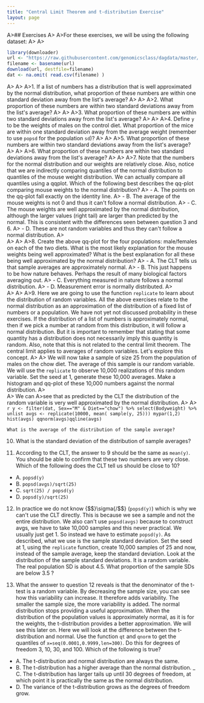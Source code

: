 ```yaml
---
title: "Central Limit Theorem and t-distribution Exercise"
layout: page
---
```



A>## Exercises
A>
A>For these exercises, we will be using the following dataset:
A>
A>
```r
library(downloader) 
url <- "https://raw.githubusercontent.com/genomicsclass/dagdata/master/inst/extdata/mice_pheno.csv"
filename <- basename(url)
download(url, destfile=filename)
dat <- na.omit( read.csv(filename) )
```
A>
A>
A>1. If a list of numbers has a distribution that is well approximated by the normal distribution, what proportion of these numbers are within one standard deviation away from the list's average?
A>
A>
A>2. What proportion of these numbers are within two standard deviations away from the list's average?
A>
A>
A>3. What proportion of these numbers are within two standard deviations away from the list's average?
A>
A>
A>4. Define `y` to be the weights of males on the control diet. What proportion of the mice are within one standard deviation away from the average weight (remember to use `popsd` for the population `sd`)? 
A>
A>
A>5. What proportion of these numbers are within two standard deviations away from the list's average?
A>
A>
A>6. What proportion of these numbers are within two standard deviations away from the list's average?
A>
A>
A>7. Note that the numbers for the normal distribution and our weights are relatively close. Also, notice that we are indirectly comparing quantiles of the normal distribution to quantiles of the mouse weight distribution. We can actually compare all quantiles using a qqplot. Which of the following best describes the qq-plot comparing mouse weights to the normal distribution?
A>  - A. The points on the qq-plot fall exactly on the identity line.
A>  - B. The average of the mouse weights is not 0 and thus it can't follow a normal distribution.
A>  - C. The mouse weights are well approximated by the normal distribution, although the larger values (right tail) are larger than predicted by the normal. This is consistent with the differences seen between question 3 and 6. 
A>  - D. These are not random variables and thus they can't follow a normal distribution.
A>  
A>
A>
A>8. Create the above qq-plot for the four populations: male/females on each of the two diets. What is the most likely explanation for the mouse weights being well approximated? What is the best explanation for all these being well approximated by the normal distribution?
A>  - A. The CLT tells us that sample averages are approximately normal.
A>  - B. This just happens to be how nature behaves. Perhaps the result of many biological factors averaging out.
A>  - C. Everything measured in nature follows a normal distribution.
A>  - D. Measurement error is normally distributed.
A>  
A>
A>
A>9. Here we are going to use the function `replicate` to learn about the distribution of random variables. All the above exercises relate to the normal distribution as an approximation of the distribution of a fixed list of numbers or a population. We have not yet not discussed probability in these exercises. If the distribution of a list of numbers is approximately normal, then if we pick a number at random from this distribution, it will follow a normal distribution. But it is important to remember that stating that some quantity has a distribution does not necessarily imply this quantity is random. Also, note that this is not related to the central limit theorem. The central limit applies to averages of random variables. Let's explore this concept. 
A>
A>    We will now take a sample of size 25 from the population of males on the chow diet. The average of this sample is our random variable. We will use the `replicate` to observe 10,000 realizations of this random variable. Set the seed at 1, generate these 10,000 averages. Make a histogram and qq-plot of these 10,000 numbers against the normal distribution. 
A>    
A>    We can 
A>see that as predicted by the CLT the distribution of the random variable is very well approximated by the normal distribution.
A>
A>    
    ```r
    y <- filter(dat, Sex=="M" & Diet=="chow") %>% select(Bodyweight) %>% unlist
    avgs <- replicate(10000, mean( sample(y, 25)))
    mypar(1,2)
    hist(avgs)
    qqnorm(avgs)qqline(avgs)
    ```

    What is the average of the distribution of the sample average?


10. What is the standard deviation of the distribution of sample averages?


11. According to the CLT, the answer to 9 should be the same as `mean(y)`. You should be able to confirm that these two numbers are very close. Which of the following does the CLT tell us should be close to 10?
  - A. `popsd(y)`
  - B. `popsd(avgs)/sqrt(25)`
  - C. `sqrt(25) / popsd(y)`
  - D. `popsd(y)/sqrt(25)`
  


12. In practice we do not know {$$}\sigma{/$$} (`popsd(y)`) which is why we can't use the CLT directly. This is because we see a sample and not the entire distribution. We also can't use `popsd(avgs)` because to construct avgs, we have to take 10,000 samples and this never practical. We usually just get 1. So instead we have to estimate `popsd(y)`. As described, what we use is the sample standard deviation. Set the seed at 1, using the `replicate` function, create 10,000 samples of 25 and now, instead of the sample average, keep the standard deviation. Look at the distribution of the sample standard deviations. It is a random variable. The real population SD is about 4.5. What proportion of the sample SDs are below 3.5 ?


13. What the answer to question 12 reveals is that the denominator of the t-test is a random variable. By decreasing the sample size, you can see how this variability can increase. It therefore adds variability. The smaller the sample size, the more variability is added. The normal distribution stops providing a useful approximation. When the distribution of the population values is approximately normal, as it is for the weights, the t-distribution provides a better approximation. We will see this later on. Here we will look at the difference between the t-distribution and normal. Use the function `qt` and `qnorm` to get the quantiles of `x=seq(0.0001,0.9999,len=300)`. Do this for degrees of freedom 3, 10, 30, and 100. Which of the following is true?
  - A. The t-distribution and normal distribution are always the same.
  - B. The t-distribution has a higher average than the normal distribution.
  _ C. The t-distribution has larger tails up until 30 degrees of freedom, at which point it is practically the same as the normal distribution.
  - D. The variance of the t-distribution grows as the degrees of freedom grow.






